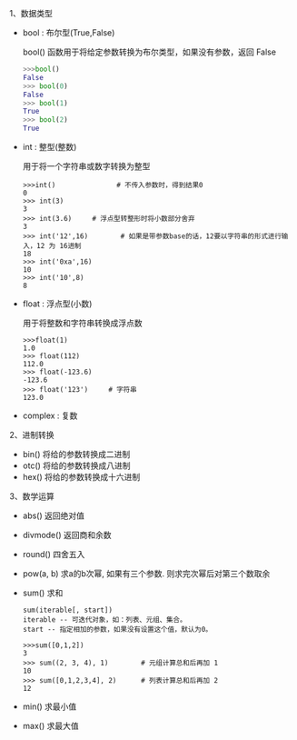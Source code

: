 1、数据类型

- bool : 布尔型(True,False)

  bool() 函数用于将给定参数转换为布尔类型，如果没有参数，返回 False

  ```python
  >>>bool()
  False
  >>> bool(0)
  False
  >>> bool(1)
  True
  >>> bool(2)
  True
  ```

  

- int : 整型(整数)

  用于将一个字符串或数字转换为整型

  ```
  >>>int()               # 不传入参数时，得到结果0
  0
  >>> int(3)
  3
  >>> int(3.6)     # 浮点型转整形时将小数部分舍弃
  3
  >>> int('12',16)        # 如果是带参数base的话，12要以字符串的形式进行输入，12 为 16进制
  18
  >>> int('0xa',16)  
  10  
  >>> int('10',8)  
  8
  ```

  

- float : 浮点型(小数)

  用于将整数和字符串转换成浮点数

  ```
  >>>float(1)
  1.0
  >>> float(112)
  112.0
  >>> float(-123.6)
  -123.6
  >>> float('123')     # 字符串
  123.0
  ```

  

- complex : 复数

2、进制转换

- bin() 将给的参数转换成二进制
- otc() 将给的参数转换成八进制
- hex() 将给的参数转换成十六进制

3、数学运算

- abs() 返回绝对值

- divmode() 返回商和余数

- round() 四舍五入

- pow(a, b) 求a的b次幂, 如果有三个参数. 则求完次幂后对第三个数取余

- sum() 求和

  ```
  sum(iterable[, start])
  iterable -- 可迭代对象，如：列表、元组、集合。
  start -- 指定相加的参数，如果没有设置这个值，默认为0。
  ```

  ```
  >>>sum([0,1,2])  
  3  
  >>> sum((2, 3, 4), 1)        # 元组计算总和后再加 1
  10
  >>> sum([0,1,2,3,4], 2)      # 列表计算总和后再加 2
  12
  ```

  

- min() 求最小值

- max() 求最大值

